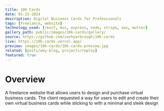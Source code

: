 ```yaml
---
title: 10k Cards
date: 01-23-2024
description: Digital Business Cards for Professionals 
tags: [freelance, website]
technology_used: [react, mui, express, node, stripe, aws, multer]
gallery_path: public/images/10k-cards/gallery/
source: https://github.com/zachyarbrough/10k-cards
live: https://10k-cards.vercel.app/
preview: images/10k-cards/10k-cards-preview.jpg
related: [posts/why-blog, projects/reploy]
featured: true
---
```


# Overview 
A freelance website that allows users to design and purchase virtual business cards. The client requested a way for users to edit and create their own virtual business cards while sticking to with a minimal and sleek design
